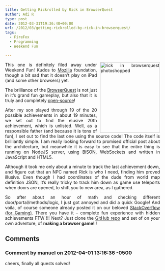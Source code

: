 ```yaml
---
title: Getting Rickrolled by Rick in BrowserQuest
author: Adi R
type: post
date: 2012-03-31T19:36:48+00:00
url: /2012/03/getting-rickrolled-by-rick-in-browserquest/
tags:
  - FireFox
  - Programming
  - Weekend Fun

---
```

<p align="justify">
  <a href="http://browserquest.mozilla.org/" target="_blank"><img style="background-image: none; border-bottom: 0px; border-left: 0px; margin: 0px 0px 0px 10px; padding-left: 0px; padding-right: 0px; display: inline; float: right; border-top: 0px; border-right: 0px; padding-top: 0px" title="rick in browserquest photoshopped" border="0" alt="rick in browserquest photoshopped" align="right" src="/uploads/2012/03/rick-in-browserquest-photoshopped.png?resize=195%2C229" width="195" height="229" data-recalc-dims="1" /></a>This one is definitely filed away under Weekend Fun! Kudos to <a title="Blog post about BrowserQuest release" href="http://hacks.mozilla.org/2012/03/browserquest/" target="_blank">Mozilla</a> foundation, though a bit sad that it doesn’t play on iPad (and some other browsers) yet.
</p>

<p align="justify">
  The brilliance of the <a href="http://browserquest.mozilla.org/" target="_blank">BrowserQuest</a> is not just in it’s grand fun gameplay, but also that it is truly and completely <a href="https://github.com/mozilla/BrowserQuest" target="_blank">open-source</a>!
</p>

<p align="justify">
  After my son played through 19 of the 20 possible achievements in about 19 minutes, we set out to find the elusive 20th achievement, which is unlisted. Well, as a responsible father (and because it is tons of fun), I set out to find the last one using the source code! The code itself is brilliantly simple. I am really looking forward to promised official post about the architecture, but meanwhile it is easy to see that the entire thing is running on NodeJS server, using BiSON, WebSockets and written in JavaScript and HTML5.
</p>

<p align="justify">
  Although it took me only about a minute to track the last achievement down, and figure out that an NPC named Rick is who I need, finding him proved illusive. Even though I had coordinates of the dude from world map definition JSON, it’s really tricky to track him down as game use teleports when doors are opened, to shift you to new area, as I gathered.
</p>

<p align="justify">
  So after about an hour of math and checking different door/portal/methods/logic, I just got annoyed and did a quick Google! And voila, of course someone already posted it on our beloved <a href="http://gaming.stackexchange.com/questions/59442/what-are-the-two-hidden-achievements-and-how-do-i-get-them" target="_blank">StackOverflow (for Gaming)</a>. There you have it – complete fun experience with hidden achievements FTW !!! Next? Just clone the <a href="https://github.com/mozilla/BrowserQuest" target="_blank">GitHub repo</a> and set of on your own adventure, of <strong>making a browser game</strong>!!!
</p>

## Comments

### Comment by manuel on 2012-04-01 13:16:36 -0500
cheers, finally all quests solved!